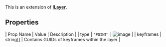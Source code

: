 This is an extension of **[ILayer](/Documentation/Interfaces/ILayer.md).** 

## Properties

| Prop Name | Value | Description |
| type | `'POINT'` | ![image](https://github.com/user-attachments/assets/0444c3dd-3cf8-422c-b7e3-f6d27edbd5f6) |
| keyframes | string[] | Contains GUIDs of keyframes within the layer |
